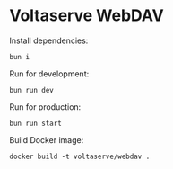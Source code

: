 # Voltaserve WebDAV

Install dependencies:

```shell
bun i
```

Run for development:

```shell
bun run dev
```

Run for production:

```shell
bun run start
```

Build Docker image:

```shell
docker build -t voltaserve/webdav .
```
